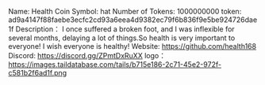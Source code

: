 Name: Health Coin
Symbol: hat
Number of Tokens: 1000000000
token: 
ad9a4147f88faebe3ecfc2cd93a6eea4d9382ec79f6b836f9e5be924726dae1f
Description：
I once suffered a broken foot, and I was inflexible for several months, delaying a lot of things.So health is very important to everyone! I wish everyone is healthy!
Website: https://github.com/health168
Discord: https://discord.gg/ZPmtDxRuXX
logo：https://images.taildatabase.com/tails/b715e186-2c71-45e2-972f-c581b2f6ad1f.png
